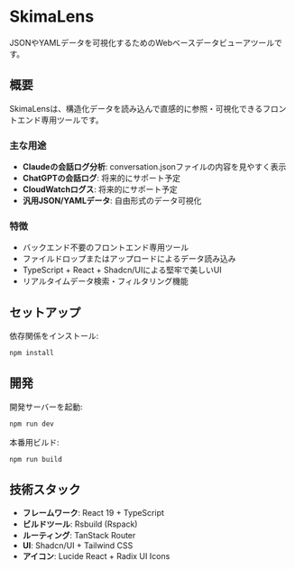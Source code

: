 # SkimaLens

JSONやYAMLデータを可視化するためのWebベースデータビューアツールです。

## 概要

SkimaLensは、構造化データを読み込んで直感的に参照・可視化できるフロントエンド専用ツールです。

### 主な用途

- **Claudeの会話ログ分析**: conversation.jsonファイルの内容を見やすく表示
- **ChatGPTの会話ログ**: 将来的にサポート予定
- **CloudWatchログス**: 将来的にサポート予定
- **汎用JSON/YAMLデータ**: 自由形式のデータ可視化

### 特徴

- バックエンド不要のフロントエンド専用ツール
- ファイルドロップまたはアップロードによるデータ読み込み
- TypeScript + React + Shadcn/UIによる堅牢で美しいUI
- リアルタイムデータ検索・フィルタリング機能

## セットアップ

依存関係をインストール:

```bash
npm install
```

## 開発

開発サーバーを起動:

```bash
npm run dev
```

本番用ビルド:

```bash
npm run build
```

## 技術スタック

- **フレームワーク**: React 19 + TypeScript
- **ビルドツール**: Rsbuild (Rspack)
- **ルーティング**: TanStack Router
- **UI**: Shadcn/UI + Tailwind CSS
- **アイコン**: Lucide React + Radix UI Icons
